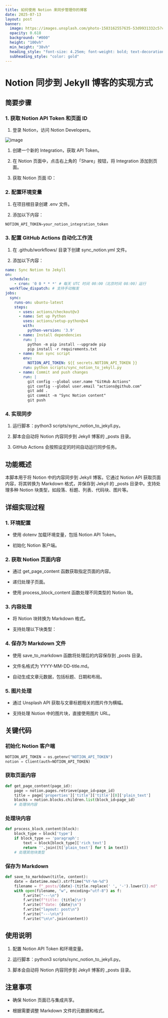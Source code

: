 ```yaml
---
title: 如何使用 Notion 来同步管理你的博客
date: 2025-07-13
layout: post
banner:
  image: https://images.unsplash.com/photo-1583162557635-53d9931332c5?crop=entropy&cs=tinysrgb&fit=max&fm=jpg&ixid=M3w2OTIwMzJ8MHwxfHJhbmRvbXx8fHx8fHx8fDE3NTI0MDIyMzV8&ixlib=rb-4.1.0&q=80&w=1080
  opacity: 0.618
  background: "#000"
  height: "100vh"
  min_height: "38vh"
  heading_style: "font-size: 4.25em; font-weight: bold; text-decoration: underline"
  subheading_style: "color: gold"
---
```


# Notion 同步到 Jekyll 博客的实现方式

## 简要步骤

### 1. 获取 Notion API Token 和页面 ID

1. 登录 Notion，访问 Notion Developers。

![image](https://prod-files-secure.s3.us-west-2.amazonaws.com/a7a0cc5a-89b9-4cda-8686-1fba0ca52f40/d19c1afe-dea5-4312-9333-786b0ba83054/image.png?X-Amz-Algorithm=AWS4-HMAC-SHA256&X-Amz-Content-Sha256=UNSIGNED-PAYLOAD&X-Amz-Credential=ASIAZI2LB4667MIXVNQX%2F20250713%2Fus-west-2%2Fs3%2Faws4_request&X-Amz-Date=20250713T102354Z&X-Amz-Expires=3600&X-Amz-Security-Token=IQoJb3JpZ2luX2VjEPf%2F%2F%2F%2F%2F%2F%2F%2F%2F%2FwEaCXVzLXdlc3QtMiJHMEUCIQCAu3hrvw%2Fhx4%2BCPPdce54OZYONz%2FagoREM0YZiHWExTwIgaX5mUn02KdSeWCtG7xsSHKcUb41KlDVMPRz6l%2FQjj3Eq%2FwMIEBAAGgw2Mzc0MjMxODM4MDUiDNbqPlE%2Bz%2FRAlDsaeCrcAx9qyv2TUOstnD13xjE9fVynB4xMCGged4DovkL5vDVuL8RTGTzr0JPWO0IT6gUj5L6%2FvhuFILTpBk6SIefDZCJaG0ntY%2FgMUkgNDPZHu5NEK%2FKegC3pi1P6SrXUP1Q0h5ZR%2Fg6mFRC1EmFldHwPkOo46EkICgNe3aUagstHV22obJwGxSBQDh4ZDHfQJSUgV2FjyrnDWfxjGQj4%2Fltjj%2FzpNUBwpUR%2BQ1vNf7IHYZu7fHuTOHe%2BCVLF8GtS4cClwqDVIh2KPn2C4oH23Sn7aFnnZDk9%2BFJC8oatItiKnjgmINOJgmsoiPiVoVg6AU7LEuNcVNVWLd6h8cVxhVqCrgM78rVI8G0Izz9mGrU82y6cEw%2B5aTj8e70%2F6HOtOpiSnUVwc%2F2w85DknPPfI2ZXgsFPCKggqEvHHCboU3hycZJ4ZvHovWJP83Ox5yaaV9%2FQ2tIcSR%2BV7bpMg7rnHfKKFwSIlUJ20NMls6m8EaESIsJ4aoIU4Q7HH5x8MxstLOUxY5ur9X1Ocxgy7dmrMCWOZj4w%2FaVoow9oVFFae58Lhru9nF%2BnrUNJ%2F9%2FZkLYag6wSgSJoxPm5N10mnZ7c0900ABGzdpBRCjUagIIxGyX3mCygcGa100%2BHCiPvTBLJMOGjzcMGOqUBY3wWhi7Rn81YpBaP%2BaAs66b6ft9huBY4k%2FTV4730mRVaiiWWoxGbxoaqN0tglD1CpW1ZNeHAuiSv8ZLx8z3sgkVlRUX%2Fy4F7QHA37eN5KJkhOKA4%2FG2m1dcgk9VYXkhVJcn0jNhXwdt3kAip07Tu7JM92bIkmFB1qgnpVz8NNNLR6upWQqfugiIG6aTdwRS9thZN%2BXUYYjErKoIpCBpK%2FR4b23Ps&X-Amz-Signature=dda996e3f4c238bf23e3668836756993a715bb5aad6a1cb0c60c9154d197d499&X-Amz-SignedHeaders=host&x-amz-checksum-mode=ENABLED&x-id=GetObject)

1. 创建一个新的 Integration，获取 API Token。

1. 在 Notion 页面中，点击右上角的「Share」按钮，将 Integration 添加到页面。

1. 获取 Notion 页面 ID：


### 2. 配置环境变量

1. 在项目根目录创建 .env 文件。

1. 添加以下内容：

```javascript
NOTION_API_TOKEN=your_notion_integration_token
```

### 3. 配置 GitHub Actions 自动化工作流

1. 在 .github/workflows/ 目录下创建 sync_notion.yml 文件。

1. 添加以下内容：

```yaml
name: Sync Notion to Jekyll
on:
  schedule:
    - cron: '0 0 * * *' # 每天 UTC 时间 00:00（北京时间 08:00）运行
  workflow_dispatch: # 支持手动触发
jobs:
  sync:
    runs-on: ubuntu-latest
    steps:
      - uses: actions/checkout@v3
      - name: Set up Python
        uses: actions/setup-python@v4
        with:
          python-version: '3.9'
      - name: Install dependencies
        run: |
          python -m pip install --upgrade pip
          pip install -r requirements.txt
      - name: Run sync script
        env:
          NOTION_API_TOKEN: ${{ secrets.NOTION_API_TOKEN }}
        run: python scripts/sync_notion_to_jekyll.py
      - name: Commit and push changes
        run: |
          git config --global user.name "GitHub Actions"
          git config --global user.email "actions@github.com"
          git add .
          git commit -m "Sync Notion content"
          git push
```

### 4. 实现同步

1. 运行脚本：python3 scripts/sync_notion_to_jekyll.py。

1. 脚本会自动将 Notion 内容同步到 Jekyll 博客的 _posts 目录。

1. GitHub Actions 会按照设定的时间自动运行同步任务。

## 功能概述

本脚本用于将 Notion 中的内容同步到 Jekyll 博客。它通过 Notion API 获取页面内容，将其转换为 Markdown 格式，并保存到 Jekyll 的 _posts 目录中。支持处理多种 Notion 块类型，如段落、标题、列表、代码块、图片等。

## 详细实现过程

### 1. 环境配置

- 使用 dotenv 加载环境变量，包括 Notion API Token。

- 初始化 Notion 客户端。

### 2. 获取 Notion 页面内容

- 通过 get_page_content 函数获取指定页面的内容。

- 递归处理子页面。

- 使用 process_block_content 函数处理不同类型的 Notion 块。

### 3. 内容处理

- 将 Notion 块转换为 Markdown 格式。

- 支持处理以下块类型：


### 4. 保存为 Markdown 文件

- 使用 save_to_markdown 函数将处理后的内容保存到 _posts 目录。

- 文件名格式为 YYYY-MM-DD-title.md。

- 自动生成文章元数据，包括标题、日期和布局。

### 5. 图片处理

- 通过 Unsplash API 获取与文章标题相关的图片作为横幅。

- 支持处理 Notion 中的图片块，直接使用图片 URL。

## 关键代码

### 初始化 Notion 客户端

```python
NOTION_API_TOKEN = os.getenv("NOTION_API_TOKEN")
notion = Client(auth=NOTION_API_TOKEN)
```

### 获取页面内容

```python
def get_page_content(page_id):
    page = notion.pages.retrieve(page_id=page_id)
    title = page['properties']['title']['title'][0]['plain_text']
    blocks = notion.blocks.children.list(block_id=page_id)
    # 处理块内容
```

### 处理块内容

```python
def process_block_content(block):
    block_type = block['type']
    if block_type == 'paragraph':
        text = block[block_type]['rich_text']
        return ''.join([t['plain_text'] for t in text])
    # 处理其他块类型
```

### 保存为 Markdown

```python
def save_to_markdown(title, content):
    date = datetime.now().strftime("%Y-%m-%d")
    filename = f"_posts/{date}-{title.replace(' ', '-').lower()}.md"
    with open(filename, "w", encoding="utf-8") as f:
        f.write("---\n")
        f.write(f"title: {title}\n")
        f.write(f"date: {date}\n")
        f.write("layout: post\n")
        f.write("---\n\n")
        f.write("\n\n".join(content))
```

## 使用说明

1. 配置 Notion API Token 和环境变量。

1. 运行脚本：python3 scripts/sync_notion_to_jekyll.py。

1. 脚本会自动将 Notion 内容同步到 Jekyll 博客的 _posts 目录。

## 注意事项

- 确保 Notion 页面已与集成共享。

- 根据需要调整 Markdown 文件的元数据和格式。